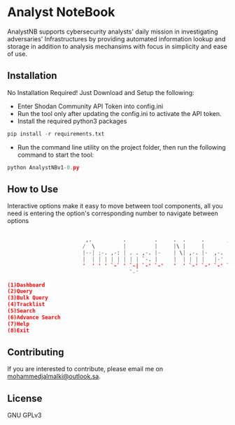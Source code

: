 # Analyst NoteBook

AnalystNB supports cybersecurity analysts' daily mission in investigating adversaries' Infrastructures by providing automated information lookup and storage in addition to analysis mechansims with focus in simplicity and ease of use.

## Installation

No Installation Required! Just Download and Setup the following:
- Enter Shodan Community API Token into config.ini
- Run the tool only after updating the config.ini to activate the API token.
- Install the required python3 packages

```python
pip install -r requirements.txt
```
- Run the command line utility on the project folder, then run the following command to start the tool:

```python
python AnalystNBv1-0.py
```


## How to Use

Interactive options make it easy to move between tool components, all you need is entering the option's corresponding number to navigate between options
```python

                         ,.          .         .     .  .     .       ,-.          ,
                        /  \         |         |     |\ |     |       |  )         |
                        |--| ;-. ,-: | . . ,-. |-    | \| ,-. |-  ,-. |-<  ,-. ,-. | ,
                        |  | | | | | | | | `-. |     |  | | | |   |-' |  ) | | | | |<
                        '  ' ' ' `-` ' `-| `-' `-'   '  ' `-' `-' `-' `-'  `-' `-' ' `
                                       `-'

(1)Dashboard
(2)Query
(3)Bulk Query
(4)Tracklist
(5)Search
(6)Advance Search
(7)Help
(8)Exit
```

## Contributing
If you are interested to contribute, please email me on mohammedjalmalki@outlook.sa. 




## License
GNU GPLv3
